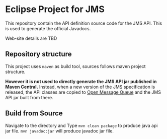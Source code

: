 # Eclipse Project for JMS

This repository contain the API definition source code for the JMS API. This is used  to generate the official Javadocs.

Web-site details are TBD

## Repository structure

This project uses `maven` as build tool, sources follows maven project structure.

__However it is not used to directly generate the JMS API jar published in Maven Central.__ Instead, when a new version of the JMS specification is released, the API classes are copied to [Open Message Queue](https://projects.eclipse.org/projects/ee4j.openmq) and the JMS API jar built from there.

## Build from Source

Navigate to the directory and Type `mvn clean package` to produce java api jar file. `mvn javadoc:jar` will produce javadoc jar file.  
